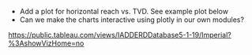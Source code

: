 - Add a plot for horizontal reach vs. TVD. See example plot below
- Can we make the charts interactive using plotly in our own modules?

https://public.tableau.com/views/IADDERDDatabase5-1-19/Imperial?%3AshowVizHome=no

